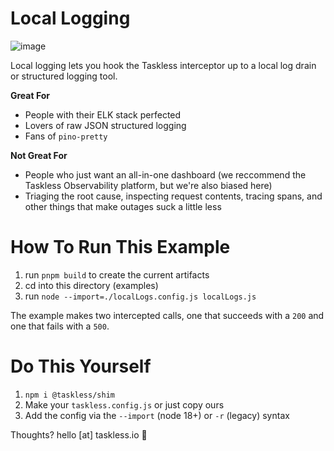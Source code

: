 # Local Logging

![image](https://github.com/taskless/shim/assets/1795/2c333778-3952-4252-a525-1a75568c6d89)

Local logging lets you hook the Taskless interceptor up to a local log drain or structured logging tool.

**Great For**

- People with their ELK stack perfected
- Lovers of raw JSON structured logging
- Fans of `pino-pretty`

**Not Great For**

- People who just want an all-in-one dashboard (we reccommend the Taskless Observability platform, but we're also biased here)
- Triaging the root cause, inspecting request contents, tracing spans, and other things that make outages suck a little less

# How To Run This Example

1. run `pnpm build` to create the current artifacts
2. cd into this directory (examples)
3. run `node --import=./localLogs.config.js localLogs.js`

The example makes two intercepted calls, one that succeeds with a `200` and one that fails with a `500`.

# Do This Yourself

1. `npm i @taskless/shim`
2. Make your `taskless.config.js` or just copy ours
3. Add the config via the `--import` (node 18+) or `-r` (legacy) syntax

Thoughts? hello [at] taskless.io 💝
